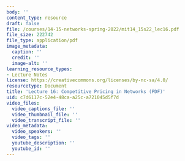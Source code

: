 ```yaml
---
body: ''
content_type: resource
draft: false
file: /courses/14-15-networks-spring-2022/mit14_15s22_lec16.pdf
file_size: 222742
file_type: application/pdf
image_metadata:
  caption: ''
  credit: ''
  image-alt: ''
learning_resource_types:
- Lecture Notes
license: https://creativecommons.org/licenses/by-nc-sa/4.0/
resourcetype: Document
title: 'Lecture 16: Competitive Pricing in Networks (PDF)'
uid: c7d6117c-52e4-48ca-a25c-a721045d5f7d
video_files:
  video_captions_file: ''
  video_thumbnail_file: ''
  video_transcript_file: ''
video_metadata:
  video_speakers: ''
  video_tags: ''
  youtube_description: ''
  youtube_id: ''
---
```

